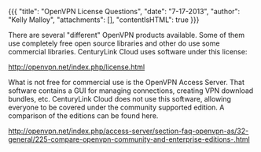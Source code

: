 {{{
  "title": "OpenVPN License Questions",
  "date": "7-17-2013",
  "author": "Kelly Malloy",
  "attachments": [],
  "contentIsHTML": true
}}}

<p>There are several "different" OpenVPN products available. Some of them use completely free open source libraries and other do use some commercial libraries. CenturyLink Cloud uses software under this license:</p>
<p><a href="http://openvpn.net/index.php/license.html">http://openvpn.net/index.php/license.html</a>
</p>
<p>What is not free for commercial use is the OpenVPN Access Server. That software contains a GUI for managing connections, creating VPN download bundles, etc. CenturyLink Cloud does not use this software, allowing everyone to be covered under the community
  supported edition. A comparison of the editions can be found here.</p>
<p><a href="http://openvpn.net/index.php/access-server/section-faq-openvpn-as/32-general/225-compare-openvpn-community-and-enterprise-editions-.html">http://openvpn.net/index.php/access-server/section-faq-openvpn-as/32-general/225-compare-openvpn-community-and-enterprise-editions-.html</a>
</p>

